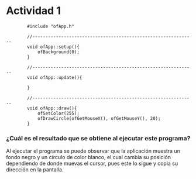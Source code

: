 # Actividad 1

            #include "ofApp.h"

            //--------------------------------------------------------------
            void ofApp::setup(){
                ofBackground(0);
            }

            //--------------------------------------------------------------
            void ofApp::update(){

            }

            //--------------------------------------------------------------
            void ofApp::draw(){
                ofSetColor(255);
                ofDrawCircle(ofGetMouseX(), ofGetMouseY(), 20);
            }

### ¿Cuál es el resultado que se obtiene al ejecutar este programa?

Al ejecutar el programa se puede observar que la aplicación muestra un fondo negro y un círculo de color blanco, el cual cambia su posición dependiendo de donde muevas el cursor, pues este lo sigue y copia su dirección en la pantalla.
